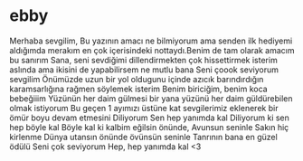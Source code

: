 # ebby
Merhaba sevgilim, Bu yazının amacı ne bilmiyorum ama senden ilk hediyemi aldığımda merakım en çok içerisindeki nottaydı.Benim de tam olarak amacım bu sanırım Sana, seni sevdiğimi dillendirmekten çok hissettirmek isterim aslında ama ikisini de yapabilirsem ne mutlu bana Seni çoook seviyorum sevgilim Önümüzde uzun bir yol oldugunu içinde azıcık barındırdığın karamsarlığına rağmen söylemek isterim Benim biriciğim, benim koca bebeğiiim   Yüzünün her daim gülmesi bir yana yüzünü her daim güldürebilen olmak istiyorum Bu geçen 1 ayımızı üstüne kat sevgilerimiz eklenerek bir ömür boyu devam etmesini Diliyorum Sen hep yanımda kal Diliyorum ki sen hep böyle kal Böyle kal ki kalbim eğilsin önünde, Avunsun seninle Sakın hiç kirlenme Dünya utansın önünde övünsün seninle Tanrının bana en güzel ödülü Seni çok seviyorum Hep, hep yanımda kal &lt;3  
